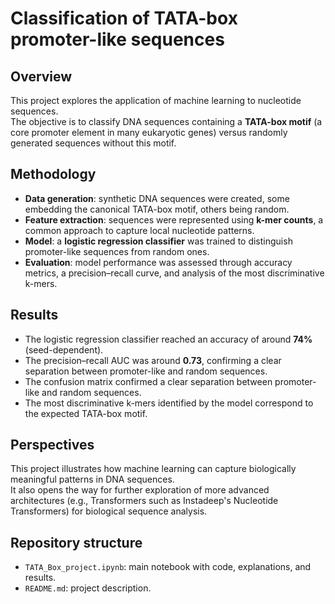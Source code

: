 # Classification of TATA-box promoter-like sequences

## Overview
This project explores the application of machine learning to nucleotide sequences.  
The objective is to classify DNA sequences containing a **TATA-box motif** (a core promoter element in many eukaryotic genes) versus randomly generated sequences without this motif.

## Methodology
- **Data generation**: synthetic DNA sequences were created, some embedding the canonical TATA-box motif, others being random.
- **Feature extraction**: sequences were represented using **k-mer counts**, a common approach to capture local nucleotide patterns.
- **Model**: a **logistic regression classifier** was trained to distinguish promoter-like sequences from random ones.
- **Evaluation**: model performance was assessed through accuracy metrics, a precision–recall curve, and analysis of the most discriminative k-mers.

## Results
- The logistic regression classifier reached an accuracy of around **74%** (seed-dependent).
- The precision–recall AUC was around **0.73**, confirming a clear separation between promoter-like and random sequences.
- The confusion matrix confirmed a clear separation between promoter-like and random sequences.  
- The most discriminative k-mers identified by the model correspond to the expected TATA-box motif.

## Perspectives
This project illustrates how machine learning can capture biologically meaningful patterns in DNA sequences.  
It also opens the way for further exploration of more advanced architectures (e.g., Transformers such as Instadeep's Nucleotide Transformers) for biological sequence analysis.

## Repository structure
- `TATA_Box_project.ipynb`: main notebook with code, explanations, and results.
- `README.md`: project description.

